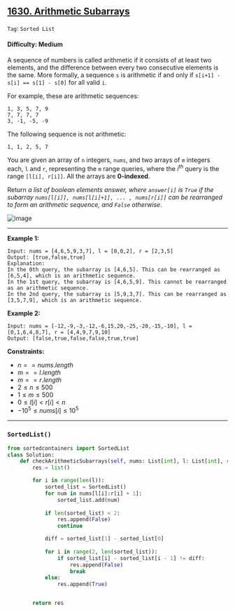 ## [1630. Arithmetic Subarrays](https://leetcode.com/problems/arithmetic-subarrays)

```Tag```: ```Sorted List```

#### Difficulty: Medium

A sequence of numbers is called arithmetic if it consists of at least two elements, and the difference between every two consecutive elements is the same. More formally, a sequence ```s``` is arithmetic if and only if ```s[i+1] - s[i] == s[1] - s[0]``` for all valid ```i```.

For example, these are arithmetic sequences:
```
1, 3, 5, 7, 9
7, 7, 7, 7
3, -1, -5, -9
```

The following sequence is not arithmetic:
```
1, 1, 2, 5, 7
```

You are given an array of ```n``` integers, ```nums```, and two arrays of ```m``` integers each, ```l``` and ```r```, representing the ```m``` range queries, where the $i^{th}$ query is the range ```[l[i], r[i]]```. All the arrays are __0-indexed__.

Return _a list of boolean elements answer, where ```answer[i]``` is ```True``` if the subarray ```nums[l[i]], nums[l[i]+1], ... , nums[r[i]]``` can be rearranged to form an arithmetic sequence, and ```False``` otherwise_.

![image](https://github.com/quananhle/Python/assets/35042430/1ac906d9-5de8-45bd-8117-85d4390bb0ff)

---

__Example 1:__
```
Input: nums = [4,6,5,9,3,7], l = [0,0,2], r = [2,3,5]
Output: [true,false,true]
Explanation:
In the 0th query, the subarray is [4,6,5]. This can be rearranged as [6,5,4], which is an arithmetic sequence.
In the 1st query, the subarray is [4,6,5,9]. This cannot be rearranged as an arithmetic sequence.
In the 2nd query, the subarray is [5,9,3,7]. This can be rearranged as [3,5,7,9], which is an arithmetic sequence.
```

__Example 2:__
```
Input: nums = [-12,-9,-3,-12,-6,15,20,-25,-20,-15,-10], l = [0,1,6,4,8,7], r = [4,4,9,7,9,10]
Output: [false,true,false,false,true,true]
```

__Constraints:__

- $n == nums.length$
- $m == l.length$
- $m == r.length$
- $2 \le n \le 500$
- $1 \le m \le 500$
- $0 \le l[i] \lt r[i] \lt n$
- $-10^5 \le nums[i] \le 10^5$

---

### ```SortedList()```

```Python
from sortedcontainers import SortedList
class Solution:
    def checkArithmeticSubarrays(self, nums: List[int], l: List[int], r: List[int]) -> List[bool]:
        res = list()

        for i in range(len(l)):
            sorted_list = SortedList()
            for num in nums[l[i]:r[i] + 1]:
                sorted_list.add(num)
            
            if len(sorted_list) < 2:
                res.append(False)
                continue

            diff = sorted_list[1] - sorted_list[0]
            
            for i in range(2, len(sorted_list)):
                if sorted_list[i] - sorted_list[i - 1] != diff:
                    res.append(False)
                    break
            else:
                res.append(True)


        return res
```

